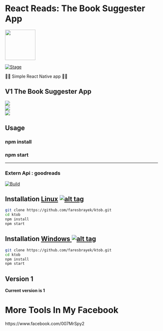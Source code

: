 <h1>React Reads: The Book Suggester App</h1>
<img src="https://cdn4.iconfinder.com/data/icons/logos-3/600/React.js_logo-512.png" data-canonical-src="https://upload.wikimedia.org/wikipedia/commons/thumb/c/cf/Angular_full_color_logo.svg/1200px-Angular_full_color_logo.svg.png" width="100" height="100" >

<p><a href="https://github.com/faresbrayek/ktob/"></a>
<a href="https://github.com/faresbrayek/ktob/"><img src="https://img.shields.io/badge/Release-Stable-orange.svg" alt="Stage" data-canonical-src="https://img.shields.io/badge/Release-Stable-orange.svg" style="max-width:100%;"></a>
<p> 🐱‍💻 Simple React Native app  🐱‍💻  </p>

<h2>V1 The Book Suggester App </h2>
<div class="row">
  <div class="column">
<img src="https://i.ibb.co/3R3Fr9c/image.png" data-canonical-src="https://i.ibb.co/3R3Fr9c/image.png" style="max-width:100%;">
     </div>
  <div class="column">

<img src="https://i.ibb.co/KwQJqwq/image.png" data-canonical-src="https://i.ibb.co/KwQJqwq/image.png" style="max-width:100%;">
     </div>
  <div class="column">

<img src="https://i.ibb.co/ZLBnRjr/image.png" data-canonical-src="https://i.ibb.co/ZLBnRjr/image.png" style="max-width:100%;">
  </div>
</div>


<h2>Usage</h2>
<h3>npm install</h3>
<h3>npm start</h3>
<hr>
<h3>Extern Api : goodreads </h3>
<a href="https://www.goodreads.com/book/show/"><img src="https://i.ibb.co/S7HJT1v/image.png" alt="Build" data-canonical-src="https://i.ibb.co/S7HJT1v/image.png" style="max-width:100%;"></a></p>


## Installation [Linux](https://wikipedia.org/wiki/Linux) [![alt tag](http://icons.iconarchive.com/icons/dakirby309/simply-styled/32/OS-Linux-icon.png)](https://fr.wikipedia.org/wiki/Linux)

```bash
git clone https://github.com/faresbrayek/ktob.git
cd ktob
npm install
npm start
```

## Installation [Windows ](https://wikipedia.org/wiki/Microsoft_Windows)[![alt tag](http://icons.iconarchive.com/icons/tatice/cristal-intense/32/Windows-icon.png)](https://fr.wikipedia.org/wiki/Microsoft_Windows)
```bash
git clone https://github.com/faresbrayek/ktob.git
cd ktob
npm install
npm start
```
<h2>Version 1</h2>
<strong>Current version is 1</strong>
 <h1>More Tools In My Facebook</h1>
https://www.facebook.com/007MrSpy2
